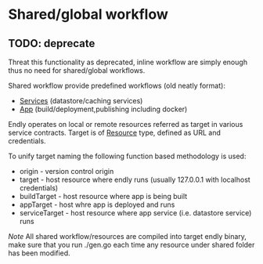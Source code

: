 # Shared/global workflow 

## TODO: deprecate 

Threat this functionality as deprecated, inline workflow are simply enough thus no need for shared/global workflows.



Shared workflow provide predefined workflows (old neatly format):

- [Services](workflow/service) (datastore/caching services)
- [App](workflow/app) (build/deployment,publishing including docker)



Endly operates on local or remote resources referred as target in various service contracts. 
Target is of [Resource](https://github.com/viant/toolbox/blob/master/url/resource.go) type, 
defined as URL and credentials. 

To unify target naming the following function based methodology is used:

- origin - version control origin
- target - host resource where endly runs (usually 127.0.0.1 with localhost credentials)
- buildTarget  - host resource where app is being built
- appTarget - host whre app is deployed and runs
- serviceTarget - host resource where app service (i.e. datastore service) runs


_Note_
All shared workflow/resources are compiled into target endly binary, make sure that you run ./gen.go each time any resource under shared folder has been modified.

